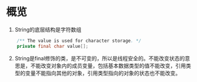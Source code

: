 # 概览

1. String的底层结构是字符数组

```java
    /** The value is used for character storage. */
    private final char value[];
```

2. String是final修饰的类，是不可变的，所以是线程安全的。不能改变状态的意思是，不能改变对象内的成员变量，包括基本数据类型的值不能改变，引用类型的变量不能指向其他的对象，引用类型指向的对象的状态也不能改变。